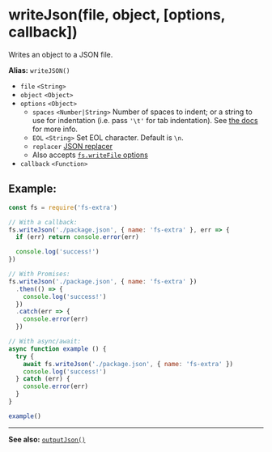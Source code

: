 # writeJson(file, object, [options, callback])

Writes an object to a JSON file.

**Alias:** `writeJSON()`

- `file` `<String>`
- `object` `<Object>`
- `options` `<Object>`
  - `spaces` `<Number|String>` Number of spaces to indent; or a string to use for indentation (i.e. pass `'\t'` for tab indentation). See [the docs](https://developer.mozilla.org/en-US/docs/Web/JavaScript/Reference/Global_Objects/JSON/stringify#The_space_argument) for more info.
  - `EOL` `<String>` Set EOL character. Default is `\n`.
  - `replacer` [JSON replacer](https://developer.mozilla.org/en-US/docs/Web/JavaScript/Reference/Global_Objects/JSON/stringify#The_replacer_parameter)
  - Also accepts [`fs.writeFile` options](https://nodejs.org/api/fs.html#fs_fs_writefile_file_data_options_callback)
- `callback` `<Function>`

## Example:

```js
const fs = require('fs-extra')

// With a callback:
fs.writeJson('./package.json', { name: 'fs-extra' }, err => {
  if (err) return console.error(err)

  console.log('success!')
})

// With Promises:
fs.writeJson('./package.json', { name: 'fs-extra' })
  .then(() => {
    console.log('success!')
  })
  .catch(err => {
    console.error(err)
  })

// With async/await:
async function example () {
  try {
    await fs.writeJson('./package.json', { name: 'fs-extra' })
    console.log('success!')
  } catch (err) {
    console.error(err)
  }
}

example()
```

---

**See also:** [`outputJson()`](outputJson.md)
